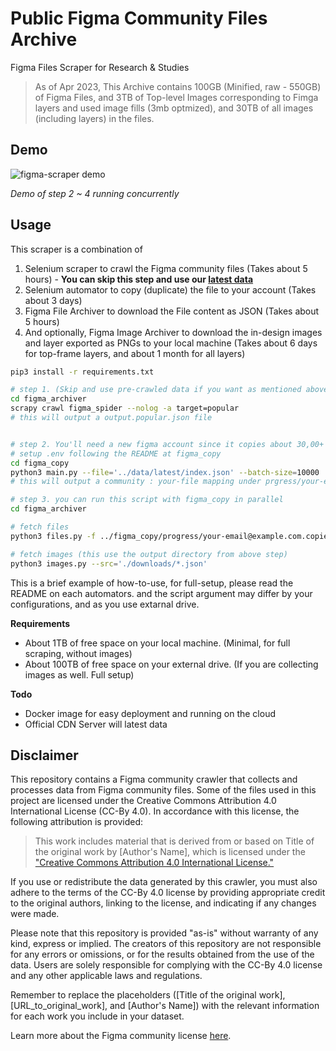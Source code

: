 # Public Figma Community Files Archive

Figma Files Scraper for Research &amp; Studies

> As of Apr 2023, This Archive contains 100GB (Minified, raw - 550GB) of Figma Files, and 3TB of Top-level Images corresponding to Fimga layers and used image fills (3mb optmized), and 30TB of all images (including layers) in the files.

## Demo

![figma-scraper demo](./docs/demo.gif)

_Demo of step 2 ~ 4 running concurrently_

## Usage

This scraper is a combination of

1. Selenium scraper to crawl the Figma community files (Takes about 5 hours) - **You can skip this step and use our [latest data](./data/latest)**
2. Selenium automator to copy (duplicate) the file to your account (Takes about 3 days)
3. Figma File Archiver to download the File content as JSON (Takes about 5 hours)
4. And optionally, Figma Image Archiver to download the in-design images and layer exported as PNGs to your local machine (Takes about 6 days for top-frame layers, and about 1 month for all layers)

```bash
pip3 install -r requirements.txt

# step 1. (Skip and use pre-crawled data if you want as mentioned above)
cd figma_archiver
scrapy crawl figma_spider --nolog -a target=popular
# this will output a output.popular.json file


# step 2. You'll need a new figma account since it copies about 30,00+ files to your drafts
# setup .env following the README at figma_copy
cd figma_copy
python3 main.py --file='../data/latest/index.json' --batch-size=10000
# this will output a community : your-file mapping under prgress/your-email@example.com.copies.json

# step 3. you can run this script with figma_copy in parallel
cd figma_archiver

# fetch files
python3 files.py -f ../figma_copy/progress/your-email@example.com.copies.json

# fetch images (this use the output directory from above step)
python3 images.py --src='./downloads/*.json'
```

This is a brief example of how-to-use, for full-setup, please read the README on each automators. and the script argument may differ by your configurations, and as you use extarnal drive.

**Requirements**

- About 1TB of free space on your local machine. (Minimal, for full scraping, without images)
- About 100TB of free space on your external drive. (If you are collecting images as well. Full setup)

**Todo**

- Docker image for easy deployment and running on the cloud
- Official CDN Server will latest data

## Disclaimer

This repository contains a Figma community crawler that collects and processes data from Figma community files. Some of the files used in this project are licensed under the Creative Commons Attribution 4.0 International License (CC-By 4.0). In accordance with this license, the following attribution is provided:

> This work includes material that is derived from or based on Title of the original work by [Author's Name], which is licensed under the ["Creative Commons Attribution 4.0 International License."](https://creativecommons.org/licenses/by/4.0/)

If you use or redistribute the data generated by this crawler, you must also adhere to the terms of the CC-By 4.0 license by providing appropriate credit to the original authors, linking to the license, and indicating if any changes were made.

Please note that this repository is provided "as-is" without warranty of any kind, express or implied. The creators of this repository are not responsible for any errors or omissions, or for the results obtained from the use of the data. Users are solely responsible for complying with the CC-By 4.0 license and any other applicable laws and regulations.

Remember to replace the placeholders ([Title of the original work], [URL_to_original_work], and [Author's Name]) with the relevant information for each work you include in your dataset.

Learn more about the Figma community license [here](https://www.figma.com/community/license).
